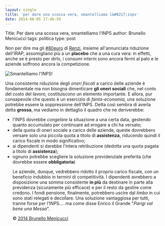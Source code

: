 ```yaml
---
layout: single
title: 'per dare una scossa vera, smantelliamo l&#8217;inps'
date: 2014-08-05 17:46:59
---
```

Title: Per dare una scossa vera, smantelliamo l'INPS
author: Brunello Menicucci
tags: politica
type: post

Non per dire ma gli <a href="https://twitter.com/hashtag/80euro?src=hash">#80euro</a> di <a href="http://www.ansa.it/sito/notizie/politica/2014/06/18/dl-irpef-camera-si-definitivo-al-testo_d623ce04-e59a-4309-a169-7c86736377bd.html">Renzi</a>, insieme all'annunciata riduzione dell'IRAP, assomigliano più a un <strong>placebo</strong> che a una cura vera: in effetti, anche se è presto per dirlo, i consumi interni sono ancora fermi al palo e le aziende soffrono ancora la competizione.

<img src="https://media.licdn.com/mpr/mpr/p/3/005/06c/0aa/14b838a.jpg" alt="Smantelliamo l'INPS!" />

Una consistente riduzione degli <em>oneri fiscali</em> a carico delle aziende è fondamentale ma non bisogna dimenticare <strong>gli oneri sociali</strong> che, nel conto del costo del lavoro, costituiscono un elemento importante. E allora, pur consapevole che questo è un esercizio di <em>fanta-economia</em>, una soluzione potrebbe essere la soppressione dell'INPS. Detta così sembra di averla detta <strong>grossa</strong>, ma vediamo in dettaglio il quadro che ne deriverebbe:
<ul>
	<li>l'INPS dovrebbe <em>congelare</em> la situazione a una certa data, gestendo quanto accumulato per continuare ad erogare a chi ha versato;</li>
	<li>della quota di oneri sociale a carico delle aziende, queste dovrebbero versare solo una piccola quota a titolo di <strong>assistenza</strong>, riducendo quindi il carico fiscale in modo significativo;</li>
	<li>ai dipendenti si darebbe l'intera retribuzione (dedotta una quota pagata a titolo di <strong>assistenza</strong>);</li>
	<li>ognuno potrebbe scegliere la soluzione previdenziale preferita (che dovrebbe essere <strong>obbligatoria</strong>)

Le aziende, dunque, vedrebbero ridotto il proprio carico fiscale, con un beneficio indubbio in termini di competitività.
I dipendenti avrebbero a disposizione una somma consistente <strong>in più</strong> da destinare in parte alla previdenza (sicuramente più efficace) e per il resto da gestire come credono.
I fondi pensione, finalmente, potrebbero uscire dal <em>limbo</em> in cui sono stati relegati e decollare.
Una soluzione vantaggiosa per tutti, tranne forse per l'INPS.... ma come disse Enrico il Grande "<em>Parigi val bene una Messa</em>".

© <a href="http://www.menicucci.co">2014 Brunello Menicucci</a></li>
</ul>
